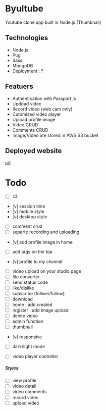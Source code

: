 # Byultube

Youtube clone app built in Node.js
(Thumbnail)

## Technologies

- Node.js
- Pug
- Sass
- MongoDB
- Deployment : ?

## Featuers

- Authentication with Passport.js
- Updoad video
- Record video (web cam only)
- Cutomized video player
- Upload profile image
- Video CRUD
- Comments CRUD
- Image/Video are stored in AWS S3 bucket

## Deployed website

[url](url)

# Todo

- [ ] s3
- [v] session time
- [v] mobile style
- [v] desktop style
- [ ] comment crud
- [ ] separte recording and uploading
- [v] add profile image in home
- [ ] add tags on the top
- [v] profile to my channel
- [ ] video upload on your studio page
- [ ] file converter
- [ ] send status code
- [ ] like/dislike
- [ ] subscribe (follwer/follow)
- [ ] download
- [ ] home : add created
- [ ] register : add image upload
- [ ] delete video
- [ ] admin function
- [ ] thumbnail

- [v] responsive
- [ ] dark/light mode

- [ ] video player controller

##### Styles

- [ ] view profile
- [ ] video detail
- [ ] video comments
- [ ] record video
- [ ] upload video
